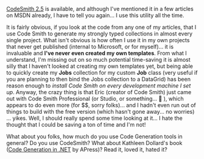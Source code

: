 [CodeSmith 2.5](http://www.ericjsmith.net/codesmith/) is available, and although I've mentioned it in a few articles on MSDN already, I have to tell you again... I use this utility all the time.

It is fairly obvious, if you look at the code from any one of my articles, that I use Code Smith to generate my strongly typed collections in almost every single project. What isn't obvious is how often I use it in my own projects that never get published (internal to Microsoft, or for myself)... it is invaluable and **I've never even created my own templates**. From what I understand, I'm missing out on so much potential time-saving it is almost silly that I haven't looked at creating my own templates yet, but being able to quickly create my **Jobs** collection for my custom **Job** class (very useful if you are planning to then bind the Jobs collection to a DataGrid) has been reason enough to _install Code Smith on every development machine I set up_. Anyway, the crazy thing is that Eric (creator of Code Smith) just came out with Code Smith Professional (or Studio, or something... 🙂 ), which appears to do even more (for $$, sorry folks)... and I hadn't even run out of things to build with the free version (which hasn't gone away... no worries) ... yikes. Well, I should really spend some time looking at it... I hate the thought that I could be saving a ton of time and I'm not!

What about you folks, how much do you use Code Generation tools in general? Do you use CodeSmith? What about Kathleen Dollard's book ([Code Generation in .NET](http://www.amazon.com/exec/obidos/ASIN/1590591372/duncanmackenz-20?creative=125581&camp=2321&link_code=as1) by APress)? Read it, loved it, hated it?